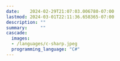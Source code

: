 ```yaml
---
date:    2024-02-29T21:07:03.006780-07:00
lastmod: 2024-03-01T22:11:36.658365-07:00
description: ""
summary:     ""
cascade:
  images:
  - /languages/c-sharp.jpeg
  programming_language: "C#"
---
```

